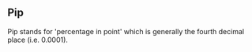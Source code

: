 ## Pip

Pip stands for 'percentage in point' which is generally the fourth decimal place (i.e. 0.0001).
